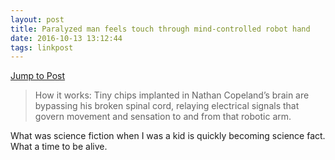 ```yaml
---
layout: post
title: Paralyzed man feels touch through mind-controlled robot hand
date: 2016-10-13 13:12:44
tags: linkpost
---
```

[Jump to Post](https://www.statnews.com/2016/10/13/paralyzed-man-touch-robot-hand/?s_campaign=stat:rss)

>How it works: Tiny chips implanted in Nathan Copeland’s brain are bypassing his broken spinal cord, relaying electrical signals that govern movement and sensation to and from that robotic arm.

What was science fiction when I was a kid is quickly becoming science fact. What a time to be alive. 
